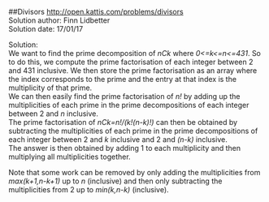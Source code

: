 ##Divisors
http://open.kattis.com/problems/divisors  
Solution author: Finn Lidbetter  
Solution date: 17/01/17  

Solution:  
We want to find the prime decomposition of *nCk* where *0<=k<=n<=431*. So to do this, we compute the prime factorisation of each integer between 2 and 431 inclusive. We then store the prime factorisation as an array where the index corresponds to the prime and the entry at that index is the multiplicity of that prime.  
We can then easily find the prime factorisation of *n!* by adding up the multiplicities of each prime in the prime decompositions of each integer between 2 and *n* inclusive.  
The prime factorisation of *nCk=n!/(k!(n-k)!)* can then be obtained by subtracting the multiplicities of each prime in the prime decompositions of each integer between 2 and *k* inclusive and 2 and *(n-k)* inclusive.  
The answer is then obtained by adding 1 to each multiplicity and then multiplying all multiplicities together.

Note that some work can be removed by only adding the multiplicities from *max(k+1,n-k+1)* up to *n* (inclusive) and then only subtracting the multiplicities from 2 up to *min(k,n-k)* (inclusive).
